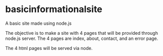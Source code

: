 # basicinformationalsite
A basic site made using node.js

The objective is to make a site with 4 pages that will be provided through node.js server.
The 4 pages are index, about, contact, and an error page.

The 4 html pages will be served via node.